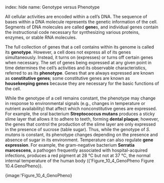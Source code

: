 index: hide
name: Genotype versus Phenotype

All cellular activities are encoded within a cell’s DNA. The sequence of bases within a DNA molecule represents the genetic information of the cell. Segments of DNA molecules are called  **gene**s, and individual genes contain the instructional code necessary for synthesizing various proteins, enzymes, or stable RNA molecules.

The full collection of genes that a cell contains within its genome is called its  **genotype**. However, a cell does not express all of its genes simultaneously. Instead, it turns on (expresses) or turns off certain genes when necessary. The set of genes being expressed at any given point in time determines the cell’s activities and its observable characteristics, referred to as its  **phenotype**. Genes that are always expressed are known as  **constitutive genes**; some constitutive genes are known as  **housekeeping genes** because they are necessary for the basic functions of the cell.

While the genotype of a cell remains constant, the phenotype may change in response to environmental signals (e.g., changes in temperature or nutrient availability) that affect which nonconstitutive genes are expressed. For example, the oral bacterium  **Streptococcus mutans** produces a sticky slime layer that allows it to adhere to teeth, forming  **dental plaque**; however, the genes that control the production of the slime layer are only expressed in the presence of sucrose (table sugar). Thus, while the genotype of  *S. mutans* is constant, its phenotype changes depending on the presence and absence of sugar in its environment. Temperature can also regulate  **gene expression**. For example, the gram-negative bacterium  **Serratia marcescens**, a pathogen frequently associated with hospital-acquired infections, produces a red pigment at 28 °C but not at 37 °C, the normal internal temperature of the human body ({'Figure_10_4_GenoPheno Figure 10.4.GenoPheno}).


{image:'Figure_10_4_GenoPheno}
        
